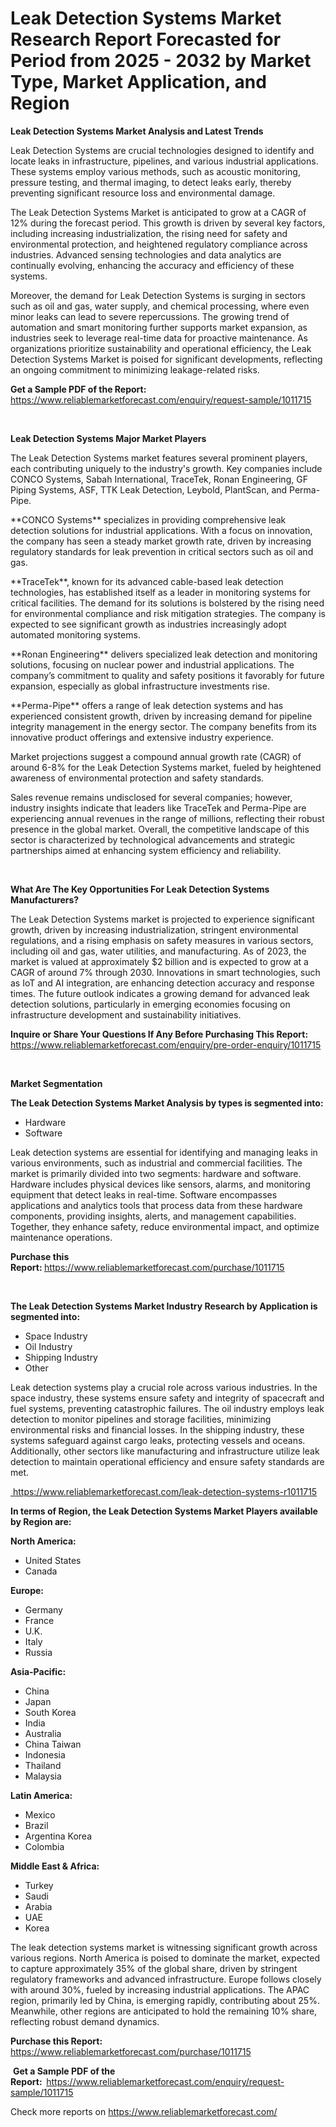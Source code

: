 <p><h1>Leak Detection Systems Market Research Report Forecasted for Period from 2025 -  2032 by Market Type, Market Application, and Region</h1></p><p><strong>Leak Detection Systems Market Analysis and Latest Trends</strong></p>
<p><p>Leak Detection Systems are crucial technologies designed to identify and locate leaks in infrastructure, pipelines, and various industrial applications. These systems employ various methods, such as acoustic monitoring, pressure testing, and thermal imaging, to detect leaks early, thereby preventing significant resource loss and environmental damage.</p><p>The Leak Detection Systems Market is anticipated to grow at a CAGR of 12% during the forecast period. This growth is driven by several key factors, including increasing industrialization, the rising need for safety and environmental protection, and heightened regulatory compliance across industries. Advanced sensing technologies and data analytics are continually evolving, enhancing the accuracy and efficiency of these systems.</p><p>Moreover, the demand for Leak Detection Systems is surging in sectors such as oil and gas, water supply, and chemical processing, where even minor leaks can lead to severe repercussions. The growing trend of automation and smart monitoring further supports market expansion, as industries seek to leverage real-time data for proactive maintenance. As organizations prioritize sustainability and operational efficiency, the Leak Detection Systems Market is poised for significant developments, reflecting an ongoing commitment to minimizing leakage-related risks.</p></p>
<p><strong>Get a Sample PDF of the Report:&nbsp;</strong> <a href="https://www.reliablemarketforecast.com/enquiry/request-sample/1011715?utm_campaign=2293&utm_medium=2&utm_source=Github&utm_content=ia&utm_term=05032025&utm_id=leak-detection-systems">https://www.reliablemarketforecast.com/enquiry/request-sample/1011715</a></p>
<p>&nbsp;</p>
<p><strong>Leak Detection Systems Major Market Players</strong></p>
<p><p>The Leak Detection Systems market features several prominent players, each contributing uniquely to the industry's growth. Key companies include CONCO Systems, Sabah International, TraceTek, Ronan Engineering, GF Piping Systems, ASF, TTK Leak Detection, Leybold, PlantScan, and Perma-Pipe.</p><p>**CONCO Systems** specializes in providing comprehensive leak detection solutions for industrial applications. With a focus on innovation, the company has seen a steady market growth rate, driven by increasing regulatory standards for leak prevention in critical sectors such as oil and gas.</p><p>**TraceTek**, known for its advanced cable-based leak detection technologies, has established itself as a leader in monitoring systems for critical facilities. The demand for its solutions is bolstered by the rising need for environmental compliance and risk mitigation strategies. The company is expected to see significant growth as industries increasingly adopt automated monitoring systems.</p><p>**Ronan Engineering** delivers specialized leak detection and monitoring solutions, focusing on nuclear power and industrial applications. The company’s commitment to quality and safety positions it favorably for future expansion, especially as global infrastructure investments rise.</p><p>**Perma-Pipe** offers a range of leak detection systems and has experienced consistent growth, driven by increasing demand for pipeline integrity management in the energy sector. The company benefits from its innovative product offerings and extensive industry experience.</p><p>Market projections suggest a compound annual growth rate (CAGR) of around 6-8% for the Leak Detection Systems market, fueled by heightened awareness of environmental protection and safety standards. </p><p>Sales revenue remains undisclosed for several companies; however, industry insights indicate that leaders like TraceTek and Perma-Pipe are experiencing annual revenues in the range of millions, reflecting their robust presence in the global market. Overall, the competitive landscape of this sector is characterized by technological advancements and strategic partnerships aimed at enhancing system efficiency and reliability.</p></p>
<p>&nbsp;</p>
<p><strong>What Are The Key Opportunities For Leak Detection Systems Manufacturers?</strong></p>
<p><p>The Leak Detection Systems market is projected to experience significant growth, driven by increasing industrialization, stringent environmental regulations, and a rising emphasis on safety measures in various sectors, including oil and gas, water utilities, and manufacturing. As of 2023, the market is valued at approximately $2 billion and is expected to grow at a CAGR of around 7% through 2030. Innovations in smart technologies, such as IoT and AI integration, are enhancing detection accuracy and response times. The future outlook indicates a growing demand for advanced leak detection solutions, particularly in emerging economies focusing on infrastructure development and sustainability initiatives.</p></p>
<p><strong>Inquire or Share Your Questions If Any Before Purchasing This Report:</strong> <a href="https://www.reliablemarketforecast.com/enquiry/pre-order-enquiry/1011715?utm_campaign=2293&utm_medium=2&utm_source=Github&utm_content=ia&utm_term=05032025&utm_id=leak-detection-systems">https://www.reliablemarketforecast.com/enquiry/pre-order-enquiry/1011715</a></p>
<p>&nbsp;</p>
<p><strong>Market Segmentation</strong></p>
<p><strong>The Leak Detection Systems Market Analysis by types is segmented into:</strong></p>
<p><ul><li>Hardware</li><li>Software</li></ul></p>
<p><p>Leak detection systems are essential for identifying and managing leaks in various environments, such as industrial and commercial facilities. The market is primarily divided into two segments: hardware and software. Hardware includes physical devices like sensors, alarms, and monitoring equipment that detect leaks in real-time. Software encompasses applications and analytics tools that process data from these hardware components, providing insights, alerts, and management capabilities. Together, they enhance safety, reduce environmental impact, and optimize maintenance operations.</p></p>
<p><strong>Purchase this Report:&nbsp;</strong><a href="https://www.reliablemarketforecast.com/purchase/1011715?utm_campaign=2293&utm_medium=2&utm_source=Github&utm_content=ia&utm_term=05032025&utm_id=leak-detection-systems">https://www.reliablemarketforecast.com/purchase/1011715</a></p>
<p>&nbsp;</p>
<p><strong>The Leak Detection Systems Market Industry Research by Application is segmented into:</strong></p>
<p><ul><li>Space Industry</li><li>Oil Industry</li><li>Shipping Industry</li><li>Other</li></ul></p>
<p><p>Leak detection systems play a crucial role across various industries. In the space industry, these systems ensure safety and integrity of spacecraft and fuel systems, preventing catastrophic failures. The oil industry employs leak detection to monitor pipelines and storage facilities, minimizing environmental risks and financial losses. In the shipping industry, these systems safeguard against cargo leaks, protecting vessels and oceans. Additionally, other sectors like manufacturing and infrastructure utilize leak detection to maintain operational efficiency and ensure safety standards are met.</p></p>
<p><a href="https://www.reliablemarketforecast.com/leak-detection-systems-r1011715?utm_campaign=2293&utm_medium=2&utm_source=Github&utm_content=ia&utm_term=05032025&utm_id=leak-detection-systems">&nbsp;https://www.reliablemarketforecast.com/leak-detection-systems-r1011715</a></p>
<p><strong>In terms of Region, the Leak Detection Systems Market Players available by Region are:</strong></p>
<p>
    <p> <strong> North America: </strong>
        <ul>
            <li>United States</li>
            <li>Canada</li>
        </ul>
        </p> 
    <p> <strong> Europe: </strong>
        <ul>
            <li>Germany</li>
            <li>France</li>
            <li>U.K.</li>
            <li>Italy</li>
            <li>Russia</li>
        </ul>
        </p> 
    <p> <strong> Asia-Pacific: </strong>
        <ul>
            <li>China</li>
            <li>Japan</li>
            <li>South Korea</li>
            <li>India</li>
            <li>Australia</li>
            <li>China Taiwan</li>
            <li>Indonesia</li>
            <li>Thailand</li>
            <li>Malaysia</li>
        </ul>
        </p> 
    <p> <strong> Latin America: </strong>
        <ul>
            <li>Mexico</li>
            <li>Brazil</li>
            <li>Argentina Korea</li>
            <li>Colombia</li>
        </ul>
        </p> 
    <p> <strong> Middle East & Africa: </strong>
        <ul>
            <li>Turkey</li>
            <li>Saudi</li>
            <li>Arabia</li>
            <li>UAE</li>
            <li>Korea</li>
        </ul>
    </p>
    </p>
<p><p>The leak detection systems market is witnessing significant growth across various regions. North America is poised to dominate the market, expected to capture approximately 35% of the global share, driven by stringent regulatory frameworks and advanced infrastructure. Europe follows closely with around 30%, fueled by increasing industrial applications. The APAC region, primarily led by China, is emerging rapidly, contributing about 25%. Meanwhile, other regions are anticipated to hold the remaining 10% share, reflecting robust demand dynamics.</p></p>
<p><strong>Purchase this Report: </strong><a href="https://www.reliablemarketforecast.com/purchase/1011715?utm_campaign=2293&utm_medium=2&utm_source=Github&utm_content=ia&utm_term=05032025&utm_id=leak-detection-systems">https://www.reliablemarketforecast.com/purchase/1011715</a></p>
<p>&nbsp;<strong>Get a Sample PDF of the Report:&nbsp;&nbsp;</strong><a href="https://www.reliablemarketforecast.com/enquiry/request-sample/1011715?utm_campaign=2293&utm_medium=2&utm_source=Github&utm_content=ia&utm_term=05032025&utm_id=leak-detection-systems">https://www.reliablemarketforecast.com/enquiry/request-sample/1011715</a></p>
<p><strong></strong></p>
<p>Check more reports on <a href="https://www.reliablemarketforecast.com/?utm_campaign=2293&utm_medium=2&utm_source=Github&utm_content=ia&utm_term=05032025&utm_id=leak-detection-systems">https://www.reliablemarketforecast.com/</a></p>